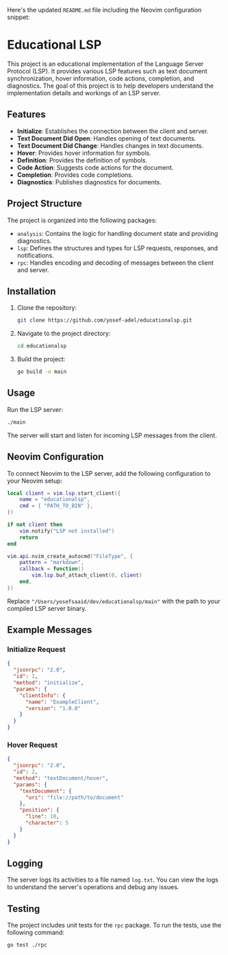 Here's the updated `README.md` file including the Neovim configuration snippet:

# Educational LSP

This project is an educational implementation of the Language Server Protocol (LSP). It provides various LSP features such as text document synchronization, hover information, code actions, completion, and diagnostics. The goal of this project is to help developers understand the implementation details and workings of an LSP server.

## Features

- **Initialize**: Establishes the connection between the client and server.
- **Text Document Did Open**: Handles opening of text documents.
- **Text Document Did Change**: Handles changes in text documents.
- **Hover**: Provides hover information for symbols.
- **Definition**: Provides the definition of symbols.
- **Code Action**: Suggests code actions for the document.
- **Completion**: Provides code completions.
- **Diagnostics**: Publishes diagnostics for documents.

## Project Structure

The project is organized into the following packages:

- `analysis`: Contains the logic for handling document state and providing diagnostics.
- `lsp`: Defines the structures and types for LSP requests, responses, and notifications.
- `rpc`: Handles encoding and decoding of messages between the client and server.

## Installation

1. Clone the repository:
   ```sh
   git clone https://github.com/yosef-adel/educationalsp.git
   ```
2. Navigate to the project directory:
   ```sh
   cd educationalsp
   ```
3. Build the project:

   ```sh
   go build -o main

   ```

## Usage

Run the LSP server:

```sh
./main
```

The server will start and listen for incoming LSP messages from the client.

## Neovim Configuration

To connect Neovim to the LSP server, add the following configuration to your Neovim setup:

```lua
local client = vim.lsp.start_client({
    name = "educationalsp",
    cmd = { "PATH_TO_BIN" },
})

if not client then
    vim.notify("LSP not installed")
    return
end

vim.api.nvim_create_autocmd("FileType", {
    pattern = "markdown",
    callback = function()
        vim.lsp.buf_attach_client(0, client)
    end,
})
```

Replace `"/Users/yosefsaaid/dev/educationalsp/main"` with the path to your compiled LSP server binary.

## Example Messages

### Initialize Request

```json
{
  "jsonrpc": "2.0",
  "id": 1,
  "method": "initialize",
  "params": {
    "clientInfo": {
      "name": "ExampleClient",
      "version": "1.0.0"
    }
  }
}
```

### Hover Request

```json
{
  "jsonrpc": "2.0",
  "id": 2,
  "method": "textDocument/hover",
  "params": {
    "textDocument": {
      "uri": "file://path/to/document"
    },
    "position": {
      "line": 10,
      "character": 5
    }
  }
}
```

## Logging

The server logs its activities to a file named `log.txt`. You can view the logs to understand the server's operations and debug any issues.

## Testing

The project includes unit tests for the `rpc` package. To run the tests, use the following command:

```sh
go test ./rpc
```
